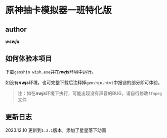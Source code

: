 # 原神抽卡模拟器一班特化版
## author
***wswja***

## 如何体验本项目
下载`genshin wish.exe`并在***nwjs***环境中运行。

如没有***nwjs***环境，也可完整下载后注释掉`genshin.html`中报错的部分即可体验。
>注：如在***nwjs***环境下执行，可能出现没有声音的BUG，请自行修改`ffmpeg`文件
## 更新日志
2023.12.10 更新到`1.2.1`版本，添加了星星落下动画
